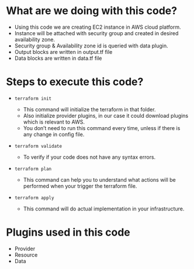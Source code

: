 # What are we doing with this code?
* Using this code we are creating EC2 instance in AWS cloud platform.
* Instance will be attached with security group and created in desired availability zone.
* Security group & Availability zone id is queried with data plugin.
* Output blocks are written in output.tf file
* Data blocks are written in data.tf file

# Steps to execute this code?
* `terraform init` 
   - This command will initialize the terraform in that folder.
   - Also initialize provider plugins, in our case it could download plugins which is relevant to AWS.
   - You don’t need to run this command every time, unless if there is any change in config file.

* `terraform validate`
   - To verify if your code does not have any syntax errors.

* `terraform plan`
   - This command can help you to understand what actions will be performed when your trigger the terraform file.

* `terraform apply`
   - This command will do actual implementation in your infrastructure.

# Plugins used in this code
 - Provider
 - Resource
 - Data
